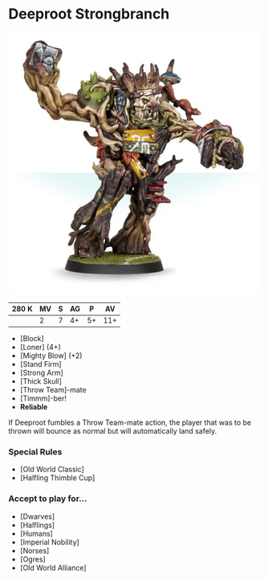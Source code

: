 # Deeproot Strongbranch

![](../media/starplayers/DeeprootStrongbranch01.webp)

| 280 K  | MV | S | AG | P | AV |
| --- | --- | --- | --- | --- | --- |
| | 2 | 7 | 4+ | 5+ | 11+ |

* [Block]
* [Loner] (4+)
* [Mighty Blow] (+2)
* [Stand Firm]
* [Strong Arm]
* [Thick Skull]
* [Throw Team]-mate
* [Timmm]-ber!
* **Reliable**

If Deeproot fumbles a Throw Team-mate action, the player that was to be thrown will bounce as normal but will automatically land safely.

### Special Rules
* [Old World Classic]
* [Halfling Thimble Cup]

### Accept to play for...
* [Dwarves]
* [Halflings]
* [Humans]
* [Imperial Nobility]
* [Norses]
* [Ogres]
* [Old World Alliance]
